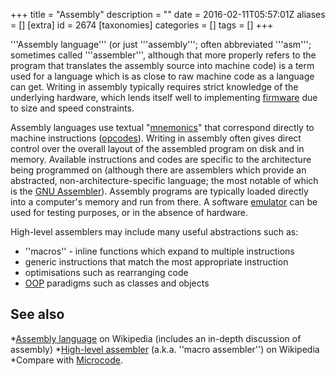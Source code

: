 +++
title = "Assembly"
description = ""
date = 2016-02-11T05:57:01Z
aliases = []
[extra]
id = 2674
[taxonomies]
categories = []
tags = []
+++


'''Assembly language''' (or just '''assembly'''; often abbreviated '''asm'''; sometimes called '''assembler''', although that more properly refers to the program that translates the assembly source into machine code) is a term used for a language which is as close to raw machine code as a language can get. Writing in assembly typically requires strict knowledge of the underlying hardware, which lends itself well to implementing [firmware](https://en.wikipedia.org/wiki/Firmware) due to size and speed constraints.

Assembly languages use textual "[mnemonics](https://en.wikipedia.org/wiki/Mnemonic)" that correspond directly to machine instructions ([opcodes](https://en.wikipedia.org/wiki/Opcode)). Writing in assembly often gives direct control over the overall layout of the assembled program on disk and in memory. Available instructions and codes are specific to the architecture being programmed on (although there are assemblers which provide an abstracted, non-architecture-specific language; the most notable of which is the [GNU Assembler](https://en.wikipedia.org/wiki/GNU_Assembler)). Assembly programs are typically loaded directly into a computer's memory and run from there. A software [emulator](https://en.wikipedia.org/wiki/Emulator) can be used for testing purposes, or in the absence of hardware.

High-level assemblers may include many useful abstractions such as:
* ''macros'' - inline functions which expand to multiple instructions
* generic instructions that match the most appropriate instruction
* optimisations such as rearranging code
* [OOP](https://rosettacode.org/wiki/:Category:Programming_paradigm/Object-oriented) paradigms such as classes and objects

## See also
*[Assembly language](https://en.wikipedia.org/wiki/Assembly_language) on Wikipedia (includes an in-depth discussion of assembly)
*[High-level assembler](https://en.wikipedia.org/wiki/High-level_assembler) (a.k.a. ''macro assembler'') on Wikipedia
*Compare with [Microcode](https://en.wikipedia.org/wiki/Microcode).

